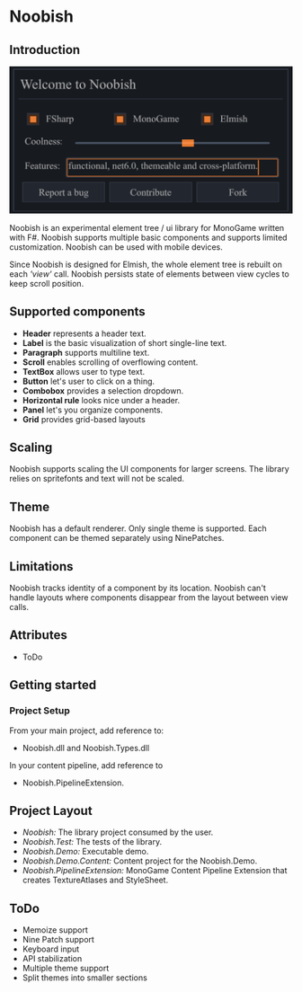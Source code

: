 # Noobish

## Introduction

![Noobish](screenshots/hello.png "Hello Noobish!")

Noobish is an experimental element tree / ui library for MonoGame written with F#. Noobish supports multiple basic components and supports limited customization. Noobish can be used with mobile devices.

Since Noobish is designed for Elmish, the whole element tree is rebuilt on each *'view'* call. Noobish persists state of elements between view cycles to keep scroll position.

## Supported components

* **Header** represents a header text.
* **Label** is the basic visualization of short single-line text.
* **Paragraph** supports multiline text.
* **Scroll** enables scrolling of overflowing content.
* **TextBox** allows user to type text.
* **Button** let's user to click on a thing.
* **Combobox** provides a selection dropdown.
* **Horizontal rule** looks nice under a header.
* **Panel** let's you organize components.
* **Grid** provides grid-based layouts

## Scaling

Noobish supports scaling the UI components for larger screens. The library relies on spritefonts and text will not be scaled.

## Theme

Noobish has a default renderer. Only single theme is supported. Each component can be themed separately using NinePatches.

## Limitations

Noobish tracks identity of a component by its location. Noobish can't handle layouts where components disappear from the layout between view calls.

## Attributes

* ToDo

## Getting started

### Project Setup

From your main project, add reference to:

* Noobish.dll and Noobish.Types.dll

In your content pipeline, add reference to

* Noobish.PipelineExtension.

## Project Layout

* *Noobish:* The library project consumed by the user.
* *Noobish.Test:* The tests of the library.
* *Noobish.Demo:* Executable demo.
* *Noobish.Demo.Content:* Content project for the Noobish.Demo.
* *Noobish.PipelineExtension:* MonoGame Content Pipeline Extension that creates TextureAtlases and StyleSheet.

## ToDo

* Memoize support
* Nine Patch support
* Keyboard input
* API stabilization
* Multiple theme support
* Split themes into smaller sections

